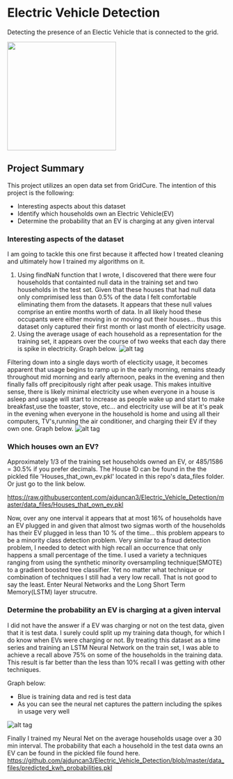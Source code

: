 # Electric Vehicle Detection
Detecting the presence of an Electic Vehicle that is connected to the grid.

<img src = "http://st.automobilemag.com/uploads/sites/11/2015/01/2014-BMW-i3-eDrive-rear-side-view-charging1.jpg" width = "250">

## Project Summary
This project utilizes an open data set from GridCure.  The intention of this project is the following:

* Interesting aspects about this dataset
* Identify which households own an Electric Vehicle(EV)
* Determine the probability that an EV is charging at any given interval


### Interesting aspects of the dataset
I am going to tackle this one first because it affected how I treated cleaning and ultimately how I trained my algorithms on it.

1. Using findNaN function that I wrote, I discovered that there were four households that containted null data in the training set and two households in the test set.  Given that these houses that had null data only comprimised less than 0.5% of the data I felt comfortable eliminating them from the datasets.  It appears that these null values comprise an entire months worth of data.  In all likely hood these occupants were either moving in or moving out their houses... thus this dataset only captured their first month or last month of electricity usage.
2. Using the average usage of each household as a representation for the training set, it appears over the course of two weeks that each day there is spike in electricity.  Graph below.
![alt tag](https://github.com/ajduncan3/Electric_Vehicle_Detection/blob/master/Graphs%20and%20Pictures/Average%20household%20use%20over%20two%20weeks.png)

Filtering down into a single days worth of electicity usage, it becomes apparent that usage begins to ramp up in the early morning, remains steady throughout mid morning and early afternoon, peaks in the evening and then finally falls off precipitously right after peak usage. This makes intuitive sense, there is likely minimal electricity use when everyone in a house is asleep and usage will start to increase as people wake up and start to make breakfast,use the toaster, stove, etc... and electricity use will be at it's peak in the evening when everyone in the household is home and using all their computers, TV's,running the air conditioner, and charging their EV if they own one. Graph below.
![alt tag](https://github.com/ajduncan3/Electric_Vehicle_Detection/blob/master/Graphs%20and%20Pictures/single%20house%20kwh%20usage%20prediction%20using%20NN.png)

### Which houses own an EV?
Approximately 1/3 of the training set households owned an EV, or 485/1586 = 30.5% if you prefer decimals.  The House ID can be found in the the pickled file 'Houses_that_own_ev.pkl' located in this repo's data_files folder.  Or just go to the link below.

https://raw.githubusercontent.com/ajduncan3/Electric_Vehicle_Detection/master/data_files/Houses_that_own_ev.pkl

Now, over any one interval it appears that at most 16% of households have an EV plugged in and given that almost two sigmas worth of the households has their EV plugged in less than 10 % of the time... this problem appears to be a minority class detection problem.  Very similar to a fraud detection problem, I needed to detect with high recall an occurrence that only happens a small percentage of the time.  I used a variety a techniques ranging from using the synthetic minority oversampling technique(SMOTE) to a gradient boosted tree classifier.  Yet no matter what technique or combination of techniques I still had a very low recall.  That is not good to say the least.  Enter Neural Networks and the Long Short Term Memory(LSTM) layer strucutre.

### Determine the probability an EV is charging at a given interval


I did not have the answer if a EV was charging or not on the test data, given that it is test data.  I surely could split up my training data though, for which I do know when EVs were charging or not. By treating this dataset as a time series and training an LSTM Neural Network on the train set, I was able to achieve a recall above 75% on some of the households in the training data.  This result is far better than the less than 10% recall I was getting with other techniques.  


Graph below:
* Blue is training data and red is test data
* As you can see the neural net captures the pattern including the spikes in usage very well

![alt tag](https://github.com/ajduncan3/Electric_Vehicle_Detection/blob/master/Graphs%20and%20Pictures/kwh%20usage%20prediction%20using%20NN_single%20house.png)

Finally I trained my Neural Net on the average households usage over a 30 min interval. The probability that each a household in the test data owns an EV can be found in the pickled file found here.  
https://github.com/ajduncan3/Electric_Vehicle_Detection/blob/master/data_files/predicted_kwh_probabilities.pkl
